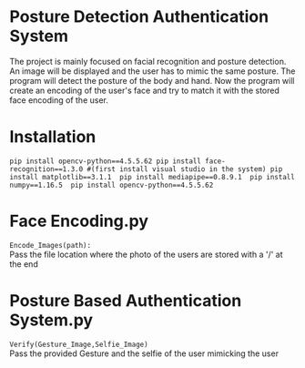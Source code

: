 # Posture Detection Authentication System
The project is mainly focused on facial recognition and posture detection.
An image will be displayed and the user has to mimic the same posture.
The program will detect the posture of the body and hand.
Now the program will create an encoding of the user's face and try to match it with the stored face encoding of the user.

# Installation
`pip install opencv-python==4.5.5.62
pip install face-recognition==1.3.0 #(first install visual studio in the system)
pip install matplotlib==3.1.1 
pip install mediapipe==0.8.9.1 
pip install numpy==1.16.5 
pip install opencv-python==4.5.5.62 `
# Face Encoding.py
`Encode_Images(path):` <br/>
Pass the file location where the photo of the users are stored with a '/' at the end

# Posture Based Authentication System.py
`Verify(Gesture_Image,Selfie_Image)` <br/>
Pass the provided Gesture and the selfie of the user mimicking the user
